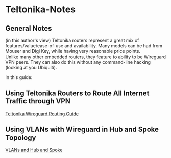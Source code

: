 # Teltonika-Notes

## General Notes
(in this author's view) Teltonika routers represent a great mix of features/value/ease-of-use and availability. Many models can be had from Mouser and Digi Key, while having very reasonable price points.  
Unlike many other embedded routers, they feature to ability to be Wireguard VPN peers. They can also do this without any command-line hacking (looking at you Ubiquiti).  

In this guide:

## Using Teltonika Routers to Route All Internet Traffic through VPN
[Teltonika Wireguard Routing Guide](teltonika-vpn)

## Using VLANs with Wireguard in Hub and Spoke Topology
[VLANs and Hub and Spoke](spoke-networking-with-vlans)
